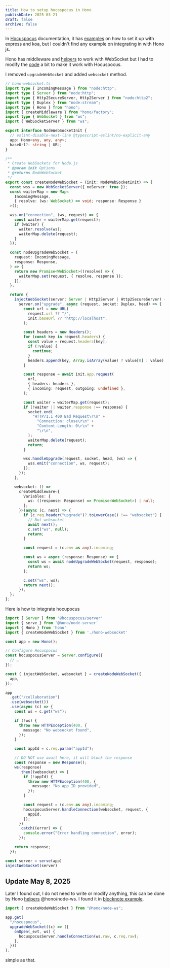 ```yaml
---
title: How to setup hocospocus in Hono
publishDate: 2025-03-21
draft: false
archive: false
---
```


In [Hocuspocus](https://github.com/ueberdosis/hocuspocus) documentation, it has [examples](https://tiptap.dev/docs/hocuspocus/server/examples) on how to set it up with express and koa, but I couldn't find any example on integrating in with Hono js.

Hono has middleware and [helpers](https://hono.dev/docs/helpers/websocket) to work with WebSocket but I had to modify the [code](https://github.com/honojs/middleware/tree/main/packages/node-ws) a bit to make it work with Hocuspocus.

I removed `upgradeWebSocket` and added `websocket` method.

```ts
// hono-websocket.ts
import type { IncomingMessage } from "node:http";
import type { Server } from "node:http";
import type { Http2SecureServer, Http2Server } from "node:http2";
import type { Duplex } from "node:stream";
import type { Hono } from "hono";
import { createMiddleware } from "hono/factory";
import type { WebSocket } from "ws";
import { WebSocketServer } from "ws";

export interface NodeWebSocketInit {
  // eslint-disable-next-line @typescript-eslint/no-explicit-any
  app: Hono<any, any, any>;
  baseUrl?: string | URL;
}

/**
 * Create WebSockets for Node.js
 * @param init Options
 * @returns NodeWebSocket
 */
export const createNodeWebSocket = (init: NodeWebSocketInit) => {
  const wss = new WebSocketServer({ noServer: true });
  const waiterMap = new Map<
    IncomingMessage,
    { resolve: (ws: WebSocket) => void; response: Response }
  >();

  wss.on("connection", (ws, request) => {
    const waiter = waiterMap.get(request);
    if (waiter) {
      waiter.resolve(ws);
      waiterMap.delete(request);
    }
  });

  const nodeUpgradeWebSocket = (
    request: IncomingMessage,
    response: Response,
  ) => {
    return new Promise<WebSocket>((resolve) => {
      waiterMap.set(request, { resolve, response });
    });
  };

  return {
    injectWebSocket(server: Server | Http2Server | Http2SecureServer) {
      server.on("upgrade", async (request, socket: Duplex, head) => {
        const url = new URL(
          request.url ?? "/",
          init.baseUrl ?? "http://localhost",
        );

        const headers = new Headers();
        for (const key in request.headers) {
          const value = request.headers[key];
          if (!value) {
            continue;
          }
          headers.append(key, Array.isArray(value) ? value[0] : value);
        }

        const response = await init.app.request(
          url,
          { headers: headers },
          { incoming: request, outgoing: undefined },
        );

        const waiter = waiterMap.get(request);
        if (!waiter || waiter.response !== response) {
          socket.end(
            "HTTP/1.1 400 Bad Request\r\n" +
              "Connection: close\r\n" +
              "Content-Length: 0\r\n" +
              "\r\n",
          );
          waiterMap.delete(request);
          return;
        }

        wss.handleUpgrade(request, socket, head, (ws) => {
          wss.emit("connection", ws, request);
        });
      });
    },

    websocket: () =>
      createMiddleware<{
        Variables: {
          ws: ((response: Response) => Promise<WebSocket>) | null;
        };
      }>(async (c, next) => {
        if (c.req.header("upgrade")?.toLowerCase() !== "websocket") {
          // Not websocket
          await next();
          c.set("ws", null);
          return;
        }

        const request = (c.env as any).incoming;

        const ws = async (response: Response) => {
          const ws = await nodeUpgradeWebSocket(request, response);
          return ws;
        };

        c.set("ws", ws);
        return next();
      }),
  };
};
```

Here is how to integrate hocupocus

```ts
import { Server } from "@hocuspocus/server"
import { serve } from '@hono/node-server'
import { Hono } from 'hono'
import { createNodeWebSocket } from './hono-websocket'

const app = new Hono();

// Configure Hocuspocus
const hocuspocusServer = Server.configure({
  // …
});

const { injectWebSocket, websocket } = createNodeWebSocket({
  app,
});

app
  .get("/collaboration")
  .use(websocket())
  .use(async (c) => {
    const ws = c.get("ws");

    if (!ws) {
      throw new HTTPException(400, {
        message: "No websocket found",
      });
    }

    const appId = c.req.param("appId");

    // DO NOT use await here, it will block the response
    const response = new Response();
    ws(response)
      .then((websocket) => {
        if (!appId) {
          throw new HTTPException(400, {
            message: "No app ID provided",
          });
        }

        const request = (c.env as any).incoming;
        hocuspocusServer.handleConnection(websocket, request, {
          appId,
        });
      })
      .catch((error) => {
        console.error("Error handling connection", error);
      });

    return response;
  });

const server = serve(app)
injectWebSocket(server)
```


## Update May 8, 2025

Later I found out, I do not need to write or modify anything, this can be done by Hono [helpers](https://hono.dev/docs/helpers/websocket) @hono/node-ws. I found it in [blocknote example](https://github.com/TypeCellOS/BlockNote-demo-nextjs-hocuspocus/blob/main/hocuspocus-server/src/index.ts#L44-L51).

```ts
import { createNodeWebSocket } from "@hono/node-ws";

app.get(
  "/hocuspocus",
  upgradeWebSocket((c) => ({
    onOpen(_evt, ws) {
      hocuspocusServer.handleConnection(ws.raw, c.req.raw);
    },
  }))
);
```

simple as that.